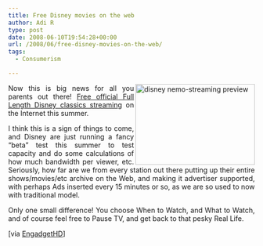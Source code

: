 ```yaml
---
title: Free Disney movies on the web
author: Adi R
type: post
date: 2008-06-10T19:54:28+00:00
url: /2008/06/free-disney-movies-on-the-web/
tags:
  - Consumerism

---
```

<p align="justify">
  <a href="http://www.engadgethd.com/2008/06/10/disney-to-stream-full-length-films-on-web-this-summer/"><img style="border-right: 0px; border-top: 0px; border-left: 0px; border-bottom: 0px" title="disney nemo-streaming preview" src="https://i2.wp.com/www.adir1.com//uploads/2008/06/disneynemostreamingpreview.jpg?resize=244%2C165" border="0" alt="disney nemo-streaming preview" width="244" height="165" align="right" data-recalc-dims="1" /></a> Now this is big news for all you parents out there! <a href="http://www.engadgethd.com/2008/06/10/disney-to-stream-full-length-films-on-web-this-summer/" target="_blank">Free official Full Length Disney classics streaming</a> on the Internet this summer.
</p>

<p align="justify">
  I think this is a sign of things to come, and Disney are just running a fancy “beta” test this summer to test capacity and do some calculations of how much bandwidth per viewer, etc. Seriously, how far are we from every station out there putting up their entire shows/movies/etc archive on the Web, and making it advertiser supported, with perhaps Ads inserted every 15 minutes or so, as we are so used to now with traditional model.
</p>

<p align="justify">
  Only one small difference! You choose When to Watch, and What to Watch, and of course feel free to Pause TV, and get back to that pesky Real Life.
</p>

[via <a href="http://www.engadgethd.com/2008/06/10/disney-to-stream-full-length-films-on-web-this-summer/" target="_blank">EngadgetHD</a>]